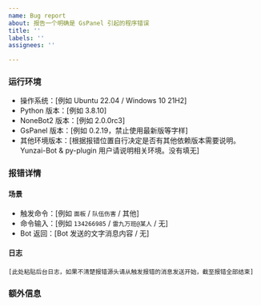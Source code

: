 ```yaml
---
name: Bug report
about: 报告一个明确是 GsPanel 引起的程序错误
title: ''
labels: ''
assignees: ''

---
```


<!--
提交前请确保 激活中 和 已关闭 issue 中均没有反馈相同问题的！

标题应当为言简意赅的陈述句，至少概括报错最重要的部分。
正文按照下面模板填写，记得删掉 []。
填写完毕点击 Preview 预览确认。
被这种尖括号包裹的说明提交后不会显示，你也可以删除。
-->


### 运行环境
<!-- 确保进入虚拟环境（如有使用）后，使用 `pip show <包名>` 查看 Python 依赖版本 -->

 - 操作系统：[例如 Ubuntu 22.04 / Windows 10 21H2]
 - Python 版本：[例如 3.8.10]
 - NoneBot2 版本：[例如 2.0.0rc3]
 - GsPanel 版本：[例如 0.2.19，禁止使用最新版等字样]
 - 其他环境版本：[根据报错位置自行决定是否有其他依赖版本需要说明。Yunzai-Bot & py-plugin 用户请说明相关环境。没有填无]


### 报错详情
<!-- 报错产生前后发生了什么。如果 UID 可以公开请尽量填写，方便作者复现问题 -->

#### 场景

 - 触发命令：[例如 `面板` / `队伍伤害` / 其他]
 - 命令输入：[例如 `134266985` / `雷九万班@某人` / 无]
 - Bot 返回：[Bot 发送的文字消息内容 / 无]

#### 日志

```
[此处粘贴后台日志，如果不清楚报错源头请从触发报错的消息发送开始，截至报错全部结束]
```


### 额外信息
<!-- 任何能帮助解决此问题的内容，如截图、网络剪切板链接等 -->
<!-- 大段内容推荐格式：

<details><summary><i>[内容标题]</i></summary></br>

[内容]

</details>

-->
